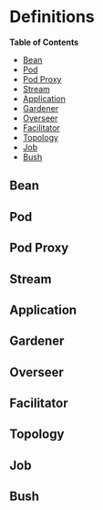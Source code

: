 # Definitions

<!-- START doctoc generated TOC please keep comment here to allow auto update -->
<!-- DON'T EDIT THIS SECTION, INSTEAD RE-RUN doctoc TO UPDATE -->
**Table of Contents**

- [Bean](#bean)
- [Pod](#pod)
- [Pod Proxy](#pod-proxy)
- [Stream](#stream)
- [Application](#application)
- [Gardener](#gardener)
- [Overseer](#overseer)
- [Facilitator](#facilitator)
- [Topology](#topology)
- [Job](#job)
- [Bush](#bush)

<!-- END doctoc generated TOC please keep comment here to allow auto update -->


## Bean

## Pod

## Pod Proxy

## Stream

## Application

## Gardener

## Overseer

## Facilitator

## Topology

## Job

## Bush